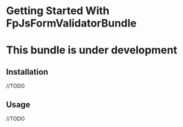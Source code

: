 Getting Started With FpJsFormValidatorBundle
==================================
# This bundle is under development

## Installation
//TODO

## Usage
//TODO